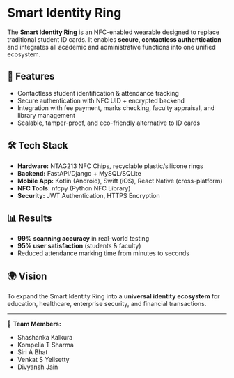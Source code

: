 # Smart Identity Ring

The **Smart Identity Ring** is an NFC-enabled wearable designed to replace traditional student ID cards. 
It enables **secure, contactless authentication** and integrates all academic and administrative functions 
into one unified ecosystem.

## 🚀 Features
- Contactless student identification & attendance tracking
- Secure authentication with NFC UID + encrypted backend
- Integration with fee payment, marks checking, faculty appraisal, and library management
- Scalable, tamper-proof, and eco-friendly alternative to ID cards

## 🛠️ Tech Stack
- **Hardware:** NTAG213 NFC Chips, recyclable plastic/silicone rings
- **Backend:** FastAPI/Django + MySQL/SQLite
- **Mobile App:** Kotlin (Android), Swift (iOS), React Native (cross-platform)
- **NFC Tools:** nfcpy (Python NFC Library)
- **Security:** JWT Authentication, HTTPS Encryption

## 📊 Results
- **99% scanning accuracy** in real-world testing
- **95% user satisfaction** (students & faculty)
- Reduced attendance marking time from minutes to seconds

## 🌍 Vision
To expand the Smart Identity Ring into a **universal identity ecosystem** for 
education, healthcare, enterprise security, and financial transactions.

---

👤 **Team Members:**  
- Shashanka Kalkura  
- Kompella T Sharma  
- Siri A Bhat  
- Venkat S Yelisetty  
- Divyansh Jain  
